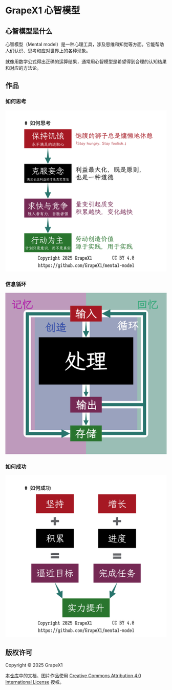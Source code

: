 # GrapeX1 心智模型

## 心智模型是什么

心智模型（Mental model）是一种心理工具，涉及思维和知觉等方面。它能帮助人们认识、思考和应对世界上的各种现象。

就像用数学公式得出正确的运算结果，通常用心智模型是希望得到合理的认知结果和对应的方法论。

## 作品

### 如何思考

![2025-01-26-think](2025-01-26-think.png)

### 信息循环

![2025-01-19-info-loop](2025-01-19-info-loop.png)

### 如何成功

![2025-01-26-level-up](2025-01-26-level-up.png)

## 版权许可

Copyright © 2025 GrapeX1

[本仓库](https://github.com/GrapeX1/mental-model)中的文档、图片作品使用 [Creative Commons Attribution 4.0 International License](https://creativecommons.org/licenses/by/4.0/) 授权。
